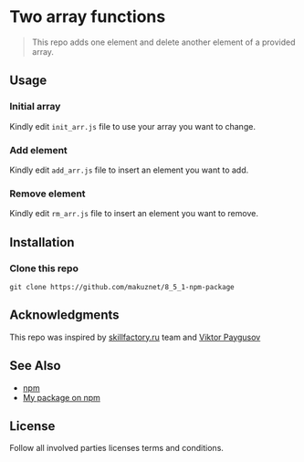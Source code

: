# Two array functions

> This repo adds one element and delete another element of a provided array.   

## Usage 
### Initial array
Kindly edit `init_arr.js` file to use your array you want to change.
### Add element
Kindly edit `add_arr.js` file to insert an element you want to add.
### Remove element
Kindly edit `rm_arr.js` file to insert an element you want to remove.
## Installation
### Clone this repo
```shell
git clone https://github.com/makuznet/8_5_1-npm-package
```
## Acknowledgments
This repo was inspired by [skillfactory.ru](https://skillfactory.ru/devops#syllabus) team and [Viktor Paygusov](https://github.com/vic-pay/sf__npm_array_payva)
## See Also
- [npm](https://www.npmjs.com/)  
- [My package on npm](https://www.npmjs.com/package/two-array-functions)  
## License
Follow all involved parties licenses terms and conditions.